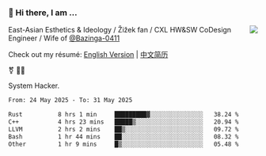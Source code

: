 ### 👋 Hi there, I am ...

<img align="right" src="https://github-readme-stats.vercel.app/api?username=vickiegpt&show_icons=true&icon_color=0366d6&bg_color=ffffff&hide_title=true" />

East-Asian Esthetics & Ideology / Žižek fan / CXL HW&SW CoDesign Engineer / Wife of [@Bazinga-0411](https://bazinga-0411.github.io/)

Check out my résumé: [English Version](http://asplos.dev/) | [中文简历](http://asplos.dev/CN.html)

⚧️ 
🏳️‍⚧️ 

System Hacker.


<!--START_SECTION:waka-->

```txt
From: 24 May 2025 - To: 31 May 2025

Rust          8 hrs 1 min     █████████▓░░░░░░░░░░░░░░░   38.24 %
C++           4 hrs 23 mins   █████▒░░░░░░░░░░░░░░░░░░░   20.94 %
LLVM          2 hrs 2 mins    ██▒░░░░░░░░░░░░░░░░░░░░░░   09.72 %
Bash          1 hr 44 mins    ██░░░░░░░░░░░░░░░░░░░░░░░   08.32 %
Other         1 hr 9 mins     █▒░░░░░░░░░░░░░░░░░░░░░░░   05.48 %
```

<!--END_SECTION:waka-->
